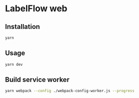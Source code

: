 # LabelFlow web

## Installation

```sh
yarn
```

## Usage

```sh
yarn dev
```

## Build service worker


```sh
yarn webpack --config ./webpack-config-worker.js --progress
```